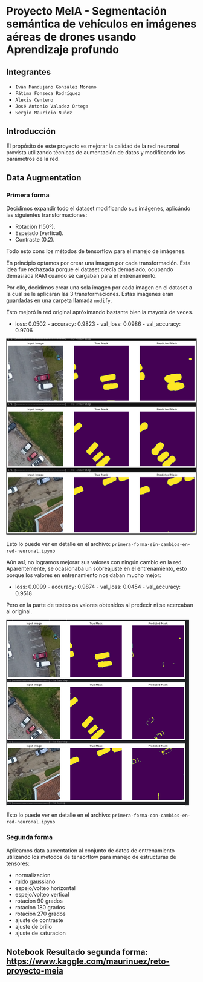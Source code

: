 # Proyecto MeIA - Segmentación semántica de vehículos en imágenes aéreas de drones usando Aprendizaje profundo

## Integrantes

- `Iván Mandujano González Moreno`
- `Fátima Fonseca Rodríguez`
- `Alexis Centeno`
- `José Antonio Valadez Ortega`
- `Sergio Mauricio Nuñez`

## Introducción
El propósito de este proyecto es mejorar la calidad de la red neuronal provista utilizando técnicas de aumentación de datos y modificando los parámetros de la red.
 
## Data Augmentation

### Primera forma

Decidimos expandir todo el dataset modificando sus imágenes, aplicándo las siguientes transformaciones:

* Rotación (150º).
* Espejado (vertical).
* Contraste (0.2). 

Todo esto cons los métodos de tensorflow para el manejo de imágenes.

En principio optamos por crear una imagen por cada transformación. Esta idea fue rechazada porque el dataset crecía demasiado, ocupando demasiada RAM cuando se cargaban para el entrenamiento. 

Por ello, decidimos crear una sola imagen por cada imagen en el dataset a la cual se le aplicaran las 3 transformaciones. Estas imágenes eran guardadas en una carpeta llamada `modify`.

Esto mejoró la red original apróximando bastante bien la mayoría de veces. 

* loss: 0.0502 - accuracy: 0.9823 - val_loss: 0.0986 - val_accuracy: 0.9706

!["img1.png"](/imgs/img1.png)

Esto lo puede ver en detalle en el archivo: `primera-forma-sin-cambios-en-red-neuronal.ipynb`

Aún así, no logramos mejorar sus valores con ningún cambio en la red. Aparentemente, se ocasionaba un sobreajuste en el entrenamiento, esto porque los valores en entrenamiento nos daban mucho mejor:

* loss: 0.0099 - accuracy: 0.9874 - val_loss: 0.0454 - val_accuracy: 0.9518

Pero en la parte de testeo os valores obtenidos al predecir ni se acercaban al original.

!["img2.png"](/imgs/img2.png)

Esto lo puede ver en detalle en el archivo: `primera-forma-con-cambios-en-red-neuronal.ipynb`

### Segunda forma

Aplicamos data aumentation al conjunto de datos de entrenamiento utilizando los metodos de tensorflow para manejo de estructuras de tensores:

- normalizacion
- ruido gaussiano
- espejo/volteo horizontal
- espejo/volteo vertical
- rotacion 90 grados
- rotacion 180 grados
- rotacion 270 grados
- ajuste de contraste
- ajuste de brillo
- ajuste de saturacion

## Notebook Resultado segunda forma: https://www.kaggle.com/maurinuez/reto-proyecto-meia
